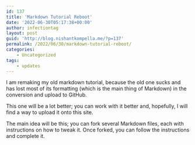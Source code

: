 ```yaml
---
id: 137
title: 'Markdown Tutorial Reboot'
date: '2022-06-30T05:17:38+00:00'
author: infectiontag
layout: post
guid: 'http://blog.nishantkompella.me/?p=137'
permalink: /2022/06/30/markdown-tutorial-reboot/
categories:
    - Uncategorized
tags:
    - updates
---
```


I am remaking my old markdown tutorial, because the old one sucks and has lost most of its formatting (which is the main thing of Markdown) in the conversion and upload to GitHub.

This one will be a lot better; you can work with it better and, hopefully, I will find a way to upload it onto this site.

The main idea will be this; you can fork several Markdown files, each with instructions on how to tweak it. Once forked, you can follow the instructions and complete it.